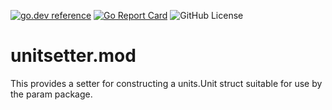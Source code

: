 <!-- Code generated by mkbadge; DO NOT EDIT. START -->
[![go.dev reference](https://img.shields.io/badge/go.dev-reference-green?logo=go)](https://pkg.go.dev/mod/github.com/nickwells/unitsetter.mod/v4)
[![Go Report Card](https://goreportcard.com/badge/github.com/nickwells/unitsetter.mod/v4)](https://goreportcard.com/report/github.com/nickwells/unitsetter.mod/v4)
![GitHub License](https://img.shields.io/github/license/nickwells/unitsetter.mod)
<!-- Code generated by mkbadge; DO NOT EDIT. END -->

# unitsetter.mod
This provides a setter for constructing a units.Unit struct suitable for use by the param package.
